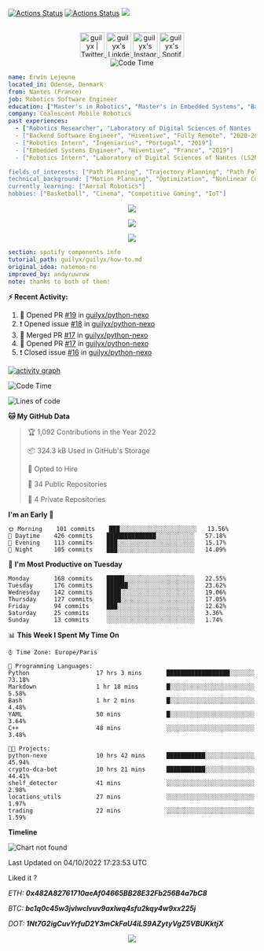 [![Actions Status](https://github.com/guilyx/guilyx/workflows/wakatime-stats/badge.svg)](https://github.com/guilyx/guilyx/actions)
[![Actions Status](https://github.com/guilyx/guilyx/workflows/update-gh-activity/badge.svg)](https://github.com/guilyx/guilyx/actions)
![](https://visitor-badge.glitch.me/badge?page_id=guilyx.guilyx)

<p align="center">
<br/>
<a href="https://twitter.com/nthofhisname">
  <img alt="guilyx | Twitter" width="50px" src="https://user-images.githubusercontent.com/43545812/144034996-602b144a-16e1-41cc-99e7-c6040b20dcaf.png"/>
</a>
<a href="https://www.linkedin.com/in/erwinlejeune-lkn">
  <img alt="guilyx's LinkdeIN" width="50px" src="https://user-images.githubusercontent.com/43545812/144035037-0f415fc7-9f96-4517-a370-ccc6e78a714b.png" />
</a>
<a href="https://www.instagram.com/nthofhisname">
  <img alt="guilyx's Instagram" width="50px" src="https://user-images.githubusercontent.com/43545812/144035088-0dfb165f-8fe0-4d13-896c-876c29d2b128.png" />
</a>
<a href="https://open.spotify.com/user/11147618695?si=zZFn6uAGRLyoU02lsG50GA">
  <img alt="guilyx's Spotify" width="50px" src="https://user-images.githubusercontent.com/43545812/144035120-1ad5169b-91c7-4078-bef9-6a82c733f373.png" />
</a>
<br>
<img alt="Code Time" src="https://img.shields.io/endpoint?style=flat&url=https://codetime-api.datreks.com/badge/1615?logoColor=white%26project=%26recentMS=0%26showProject=false" />
</p>

```yaml
name: Erwin Lejeune
located_in: Odense, Denmark
from: Nantes (France)
job: Robotics Software Engineer
education: ["Master's in Robotics", "Master's in Embedded Systems", "Bachelor's in Electronics"]
company: Coalescent Mobile Robotics
past experiences: 
  - ["Robotics Researcher", "Laboratory of Digital Sciences of Nantes (LS2N)", "France", "2019-2021]
  - ["Backend Software Engineer", "Hiventive", "Fully Remote", "2020-2021"]
  - ["Robotics Intern", "Ingeniarius", "Portugal", "2019"]
  - ["Embedded Systems Engineer", "Hiventive", "France", "2019"]
  - ["Robotics Intern", "Laboratory of Digital Sciences of Nantes (LS2N)", "France", "2019"]

fields_of_interests: ["Path Planning", "Trajectory Planning", "Path Following", "Behaviour Planning", "Localization", "Sensor Fusion", "Embedded Systems"]
technical_background: ["Motion Planning", "Optimization", "Nonlinear Control", "Real-Time Systems", "Automated Planning"]
currently_learning: ["Aerial Robotics"]
hobbies: ["Basketball", "Cinema", "Competitive Gaming", "IoT"]
```

<p align="center">
  <img alig src="https://github-profile-trophy.vercel.app/?username=guilyx&column=6&rank=SSS,SS,S,AAA,AA,A,B,C" />
</p>

<p align="center">
  <a href="https://spotify-github-profile.vercel.app/api/view?uid=11147618695&redirect=true">
    <img src="https://spotify-github-profile.vercel.app/api/view?uid=11147618695&cover_image=true&theme=default&bar_color=e3e3e3&bar_color_cover=true">
  </a>
</p>

<p align="center">
  <img src="https://guilyx.vercel.app/api/top-played">
</p>
 
```yaml
section: spotify components info
tutorial_path: guilyx/guilyx/how-to.md
original_idea: natemoo-re
improved_by: andyruwruw
note: thanks to both of them!
```


**:zap: Recent Activity:**

<!--START_SECTION:activity-->
1. 💪 Opened PR [#19](https://github.com/guilyx/python-nexo/pull/19) in [guilyx/python-nexo](https://github.com/guilyx/python-nexo)
2. ❗️ Opened issue [#18](https://github.com/guilyx/python-nexo/issues/18) in [guilyx/python-nexo](https://github.com/guilyx/python-nexo)
3. 🎉 Merged PR [#17](https://github.com/guilyx/python-nexo/pull/17) in [guilyx/python-nexo](https://github.com/guilyx/python-nexo)
4. 💪 Opened PR [#17](https://github.com/guilyx/python-nexo/pull/17) in [guilyx/python-nexo](https://github.com/guilyx/python-nexo)
5. ❗️ Closed issue [#16](https://github.com/guilyx/python-nexo/issues/16) in [guilyx/python-nexo](https://github.com/guilyx/python-nexo)
<!--END_SECTION:activity-->

[![activity graph](https://activity-graph.herokuapp.com/graph?username=guilyx&custom_title=Erwin's%20activity%20graph&theme=github-light&hide_border=true)](https://github.com/ashutosh00710/github-readme-activity-graph)

<!--START_SECTION:waka-->
![Code Time](http://img.shields.io/badge/Code%20Time-789%20hrs%2043%20mins-blue)

![Lines of code](https://img.shields.io/badge/From%20Hello%20World%20I%27ve%20Written-295%20Thousand%20lines%20of%20code-blue)

**🐱 My GitHub Data** 

> 🏆 1,092 Contributions in the Year 2022
 > 
> 📦 324.3 kB Used in GitHub's Storage 
 > 
> 💼 Opted to Hire
 > 
> 📜 34 Public Repositories 
 > 
> 🔑 4 Private Repositories  
 > 
**I'm an Early 🐤** 

```text
🌞 Morning    101 commits    ███░░░░░░░░░░░░░░░░░░░░░░   13.56% 
🌆 Daytime    426 commits    ██████████████░░░░░░░░░░░   57.18% 
🌃 Evening    113 commits    ███░░░░░░░░░░░░░░░░░░░░░░   15.17% 
🌙 Night      105 commits    ███░░░░░░░░░░░░░░░░░░░░░░   14.09%

```
📅 **I'm Most Productive on Tuesday** 

```text
Monday       168 commits    █████░░░░░░░░░░░░░░░░░░░░   22.55% 
Tuesday      176 commits    ██████░░░░░░░░░░░░░░░░░░░   23.62% 
Wednesday    142 commits    ████░░░░░░░░░░░░░░░░░░░░░   19.06% 
Thursday     127 commits    ████░░░░░░░░░░░░░░░░░░░░░   17.05% 
Friday       94 commits     ███░░░░░░░░░░░░░░░░░░░░░░   12.62% 
Saturday     25 commits     ░░░░░░░░░░░░░░░░░░░░░░░░░   3.36% 
Sunday       13 commits     ░░░░░░░░░░░░░░░░░░░░░░░░░   1.74%

```


📊 **This Week I Spent My Time On** 

```text
⌚︎ Time Zone: Europe/Paris

💬 Programming Languages: 
Python                   17 hrs 3 mins       ██████████████████░░░░░░░   73.18% 
Markdown                 1 hr 18 mins        █░░░░░░░░░░░░░░░░░░░░░░░░   5.58% 
Bash                     1 hr 2 mins         █░░░░░░░░░░░░░░░░░░░░░░░░   4.48% 
YAML                     50 mins             █░░░░░░░░░░░░░░░░░░░░░░░░   3.64% 
C++                      48 mins             ░░░░░░░░░░░░░░░░░░░░░░░░░   3.48%

🐱‍💻 Projects: 
python-nexo              10 hrs 42 mins      ███████████░░░░░░░░░░░░░░   45.94% 
crypto-dca-bot           10 hrs 21 mins      ███████████░░░░░░░░░░░░░░   44.41% 
shelf_detector           41 mins             ░░░░░░░░░░░░░░░░░░░░░░░░░   2.98% 
locations_utils          27 mins             ░░░░░░░░░░░░░░░░░░░░░░░░░   1.97% 
trading                  22 mins             ░░░░░░░░░░░░░░░░░░░░░░░░░   1.59%

```

**Timeline**

![Chart not found](https://raw.githubusercontent.com/guilyx/guilyx/master/charts/bar_graph.png) 


 Last Updated on 04/10/2022 17:23:53 UTC
<!--END_SECTION:waka-->

Liked it ?

*ETH: **0x482A82761710aeAf04665BB28E32Fb256B4a7bC8***

*BTC: **bc1q0c45w3jvlwclvuv9axlwq4sfu2kqy4w9xx225j***

*DOT: **1Nt7G2igCuvYrfuD2Y3mCkFaU4iLS9AZytyVgZ5VBUKktjX***

<p align="center">
  <img src="https://capsule-render.vercel.app/api?type=waving&color=gradient&height=60&section=footer"/>
</p>
